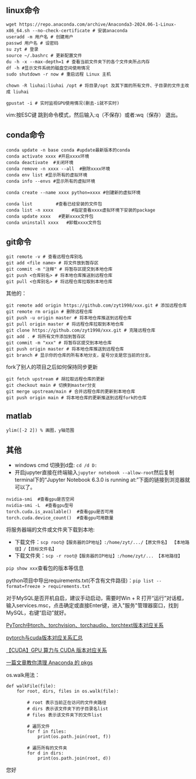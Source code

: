## linux命令
```
wget https://repo.anaconda.com/archive/Anaconda3-2024.06-1-Linux-x86_64.sh --no-check-certificate # 安装anaconda
useradd -m 用户名 # 创建用户
passwd 用户名 # 设密码
su zyt # 登录
source ~/.bashrc # 更新配置文件
du -h -x --max-depth=1 # 查看当前文件夹下的各个文件夹所占内存
df -h #显示文件系统的磁盘空间使用情况
sudo shutdown -r now # 重启远程 Linux 主机

chown -R liuhai:liuhai /opt # 将目录/opt 及其下面的所有文件、子目录的文件主改成 liuhai

gpustat -i # 实时监视GPU使用情况(删去-i就不实时)
```
vim:按ESC键 跳到命令模式，然后输入:q（不保存）或者:wq（保存） 退出。


## conda命令
```
conda update -n base conda #update最新版本的conda
conda activate xxxx #开启xxxx环境
conda deactivate  #关闭环境
conda remove -n xxxx --all  #删除xxxx环境
conda env list #显示所有的虚拟环境
conda info --envs #显示所有的虚拟环境

conda create --name xxxx python=xxxx #创建新的虚拟环境

conda list         #查看已经安装的文件包
conda list -n xxxx       #指定查看xxxx虚拟环境下安装的package
conda update xxxx   #更新xxxx文件包
conda uninstall xxxx   #卸载xxxx文件包
```

## git命令
```
git remote -v # 查看远程仓库别名
git add <file name> # 将文件放到暂存区
git commit -m "注释" # 将暂存区提交到本地仓库
git push <仓库别名> # 将本地仓库推送到远程仓库
git pull <仓库别名> # 将远程仓库拉取到本地仓库
```
其他的：
```
git remote add origin https://github.com/zyt1998/xxx.git # 添加远程仓库
git remote rm origin # 删除远程仓库
git push -u origin master # 将本地仓库推送到远程仓库
git pull origin master # 将远程仓库拉取到本地仓库
git clone https://github.com/zyt1998/xxx.git # 克隆远程仓库
git add . # 将所有文件添加到暂存区
git commit -m "xxx" # 将暂存区提交到本地仓库
git push origin master # 将本地仓库推送到远程仓库
git branch # 显示你的仓库的所有本地分支，星号分支是您当前的分支。
```
fork了别人的项目之后如何保持同步更新
```
git fetch upstream # 胡拉取远程仓库的更新
git checkout main # 切换到master分支
git merge upstream/main # 合并远程仓库的更新到本地仓库
git push origin main # 将本地仓库的更新推送到远程fork的仓库
```
## matlab
```
ylim([-2 2]) % 画图，y轴范围

```

## 其他
- windows cmd 切换到d盘:  ```cd /d D:```
- 开启jupyter直接在终端输入```jupyter notebook --allow-root```然后复制terminal下的“Jupyter Notebook 6.3.0 is running at:”下面的链接到浏览器就可以了。

```
nvidia-smi  #查看gpu是否空闲
nvidia-smi -L  #查看gpu型号
torch.cuda.is_available()  #查看gpu是否可用
torch.cuda.device_count()  #查看gpu可用数量
```

将服务器端的文件或文件夹下载到本地:
- 下载文件：```scp root@【服务器的IP地址】:/home/zyt/.../【原文件名】 【本地路径】/【目标文件名】```
- 下载文件夹：```scp -r root@【服务器的IP地址】:/home/zyt/... 【本地路径】```

```pip show xxx```查看包的版本等信息

python项目中导出requirements.txt(不含有文件路径)：```pip list --format=freeze > requirements.txt ```

对于MySQL是否开机自启，建议手动启动，需要时Win + R 打开“运行”对话框，输入services.msc，点击确定或直接Enter键，进入"服务"管理器窗口，找到MySQL，右键“启动”就好。



[PyTorch中torch、torchvision、torchaudio、torchtext版本对应关系](https://blog.csdn.net/shiwanghualuo/article/details/122860521)

[pytorch与cuda版本对应关系汇总](https://gitcode.csdn.net/65e9388c1a836825ed78dcca.html?dp_token=eyJ0eXAiOiJKV1QiLCJhbGciOiJIUzI1NiJ9.eyJpZCI6MzM3NDQyOSwiZXhwIjoxNzE4MTgyMTE4LCJpYXQiOjE3MTc1NzczMTgsInVzZXJuYW1lIjoibTBfNDY1MTg2NTYifQ.rGCPZ_4XU6UkI1Dmo1h7v6OmLtbw3NQfbkAiW8OYYzc)

[【CUDA】GPU 算力与 CUDA 版本对应关系](https://blog.csdn.net/weixin_43667077/article/details/135654738)


[一篇文章教你清理 Anaconda 的 pkgs](https://blog.csdn.net/Robin_Pi/article/details/115004870)

os.walk用法：
```
def walkFile(file):
    for root, dirs, files in os.walk(file):

        # root 表示当前正在访问的文件夹路径
        # dirs 表示该文件夹下的子目录名list
        # files 表示该文件夹下的文件list

        # 遍历文件
        for f in files:
            print(os.path.join(root, f))

        # 遍历所有的文件夹
        for d in dirs:
            print(os.path.join(root, d))
```

您好